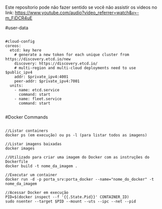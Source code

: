Este reposítorio pode não fazer sentido se você não assistir os videos no link: https://www.youtube.com/audio?video_referrer=watch&v=-m_FiDCR4uE

#user-data
<pre><code>
#cloud-config
coreos:
  etcd: key here
    # generate a new token for each unique cluster from https://discovery.etcd.io/new
    discovery: https://discovery.etcd.io/<token>
    # multi-region and multi-cloud deployments need to use $public_ipv4
    addr: $private_ipv4:4001
    peer-addr: $private_ipv4:7001
  units:
    - name: etcd.service
      command: start
    - name: fleet.service
      command: start
  </code></pre>


#Docker Commands
<pre><code>
//Listar containers
docker ps (em execução) ou ps -l (para listar todos as imagens)

//Listar imagens baixadas
docker images

//Utilizado para criar uma imagem do Docker com as instruções do Dockerfile
docker build -t nome_da_imagem .

//Executar um container
docker run -d -p porta_srv:porta_docker --name="nome_do_docker" -t nome_da_imagem

//Acessar Docker em execução
PID=$(docker inspect --f '{{.State.Pid}}' CONTAINER_ID)
sudo nsenter --target $PID --mount --uts --ipc --net --pid
</code></pre>


